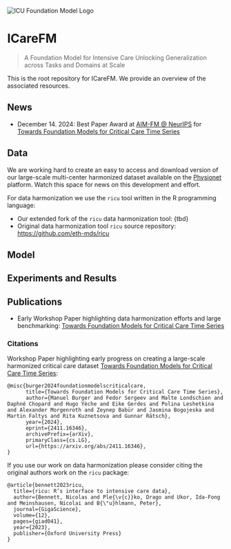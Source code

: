 ![ICU Foundation Model Logo](resources/logo/repo_title_banner_2048.png)

# ICareFM

> A Foundation Model for Intensive Care Unlocking Generalization across Tasks and Domains at Scale

This is the root repository for ICareFM. We provide an overview of the associated resources.

## News

- December 14. 2024: Best Paper Award at [AIM-FM @ NeurIPS](https://aim-fm-24.github.io/NeurIPS/) for [Towards Foundation Models for Critical Care Time Series](https://arxiv.org/abs/2411.16346)

## Data

We are working hard to create an easy to access and download version of our large-scale multi-center harmonized dataset available on the
[Physionet](https://physionet.org/) platform. Watch this space for news on this development and effort.

For data harmonization we use the `ricu` tool written in the R programming language:
- Our extended fork of the `ricu` data harmonization tool: {tbd}
- Original data harmonization tool `ricu` source repository: https://github.com/eth-mds/ricu

## Model

## Experiments and Results

## Publications

- Early Workshop Paper highlighting data harmonization efforts and large benchmarking: [Towards Foundation Models for Critical Care Time Series](https://arxiv.org/abs/2411.16346)

### Citations

Workshop Paper highlighting early progress on creating a large-scale harmonized critical care dataset [Towards Foundation Models for Critical Care Time Series](https://arxiv.org/abs/2411.16346):
```
@misc{burger2024foundationmodelscriticalcare,
      title={Towards Foundation Models for Critical Care Time Series}, 
      author={Manuel Burger and Fedor Sergeev and Malte Londschien and Daphné Chopard and Hugo Yèche and Eike Gerdes and Polina Leshetkina and Alexander Morgenroth and Zeynep Babür and Jasmina Bogojeska and Martin Faltys and Rita Kuznetsova and Gunnar Rätsch},
      year={2024},
      eprint={2411.16346},
      archivePrefix={arXiv},
      primaryClass={cs.LG},
      url={https://arxiv.org/abs/2411.16346}, 
}
```

If you use our work on data harmonization please consider citing the original authors work on the `ricu` package:
```
@article{bennett2023ricu,
  title={ricu: R’s interface to intensive care data},
  author={Bennett, Nicolas and Ple{\v{c}}ko, Drago and Ukor, Ida-Fong and Meinshausen, Nicolai and B{\"u}hlmann, Peter},
  journal={GigaScience},
  volume={12},
  pages={giad041},
  year={2023},
  publisher={Oxford University Press}
}
```

